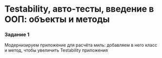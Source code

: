 # Testability, авто-тесты, введение в ООП: объекты и методы
### Задание 1
Модернизируем приложение для расчёта миль: добавляем в него класс и метод, чтобы увеличить Testability приложения